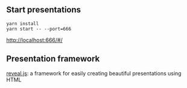 ## Start presentations

```
yarn install
yarn start -- --port=666
```

[http://localhost:666/#/](http://localhost:666/#/)

## Presentation framework

[reveal.js](https://github.com/hakimel/reveal.js): a framework for easily creating beautiful presentations using HTML
